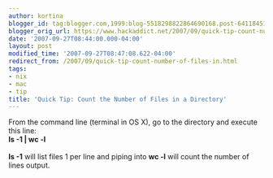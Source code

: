 ```yaml
---
author: kortina
blogger_id: tag:blogger.com,1999:blog-5518298822864690168.post-6411845113982879333
blogger_orig_url: https://www.hackaddict.net/2007/09/quick-tip-count-number-of-files-in.html
date: '2007-09-27T08:44:00.000-04:00'
layout: post
modified_time: '2007-09-27T08:47:08.622-04:00'
redirect_from: /2007/09/quick-tip-count-number-of-files-in.html
tags:
- nix
- mac
- tip
title: 'Quick Tip: Count the Number of Files in a Directory'
---
```


From the command line (terminal in OS X), go to the directory and execute this line:<br/><b>ls -1 | wc -l</b><br/><br/><b>ls -1</b> will list files 1 per line and piping into <b>wc -l</b> will count the number of lines output.